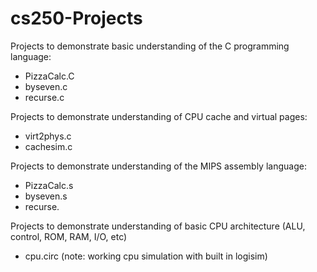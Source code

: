 # cs250-Projects

Projects to demonstrate basic understanding of the C programming language:
- PizzaCalc.C
- byseven.c
- recurse.c

Projects to demonstrate understanding of CPU cache and virtual pages:
- virt2phys.c
- cachesim.c

Projects to demonstrate understanding of the MIPS assembly language:
- PizzaCalc.s
- byseven.s
- recurse.

Projects to demonstrate understanding of basic CPU architecture (ALU, control, ROM, RAM, I/O, etc)
- cpu.circ (note: working cpu simulation with built in logisim)
